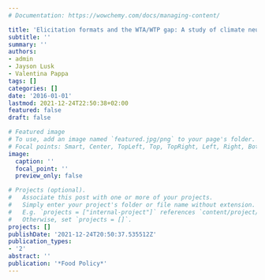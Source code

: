 ```yaml
---
# Documentation: https://wowchemy.com/docs/managing-content/

title: 'Elicitation formats and the WTA/WTP gap: A study of climate neutral foods'
subtitle: ''
summary: ''
authors:
- admin
- Jayson Lusk
- Valentina Pappa
tags: []
categories: []
date: '2016-01-01'
lastmod: 2021-12-24T22:50:38+02:00
featured: false
draft: false

# Featured image
# To use, add an image named `featured.jpg/png` to your page's folder.
# Focal points: Smart, Center, TopLeft, Top, TopRight, Left, Right, BottomLeft, Bottom, BottomRight.
image:
  caption: ''
  focal_point: ''
  preview_only: false

# Projects (optional).
#   Associate this post with one or more of your projects.
#   Simply enter your project's folder or file name without extension.
#   E.g. `projects = ["internal-project"]` references `content/project/deep-learning/index.md`.
#   Otherwise, set `projects = []`.
projects: []
publishDate: '2021-12-24T20:50:37.535512Z'
publication_types:
- '2'
abstract: ''
publication: '*Food Policy*'
---
```

